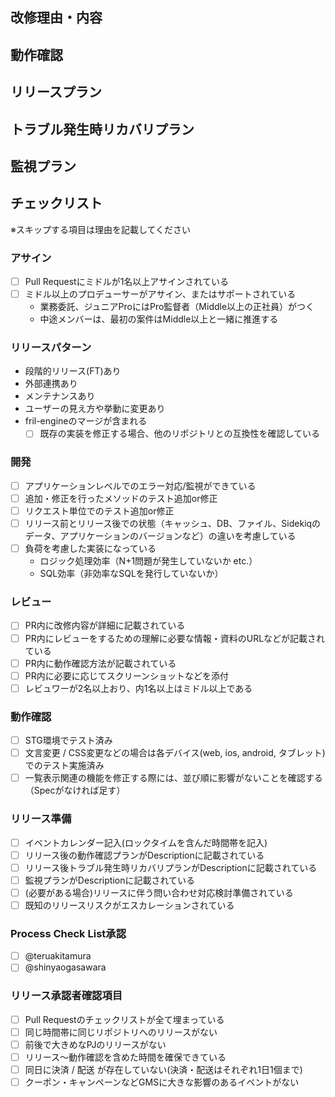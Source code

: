 ## 改修理由・内容

<!--
  title には「何をしたのか」、この description には「なぜ PR をオープンしたのか」あるいは、
  「その PR をオープンしないといけない理由はなにか」を記述してください。
  参考 URL があるのであれば記載しましょう。
  Issueに説明が十分記載されている場合はそちらを参照するように記述してください。
-->


## 動作確認

<!--
  STGで動作確認する項目とリリース後に本番で動作確認する項目を記載してください。
  STGでは動作確認できない、本番では動作確認できないという場合はその旨も記載してください。

  正常動作、異常動作、OS/アプリ/ブラウザバージョン等、実装内容が影響する観点での動作確認内容を記載してください。
  「何を」したときに、「どういう」結果が期待されるのか、など、このプルリクエストに影響される箇所の動作確認方法を記入しましょう。
  他にも、クライアント側の OS やブラウザーのバージョンなどに依存しうる変更があれば、どういった環境で動作確認するべきなのかも記載しましょう。
  必要に応じてスクリーンショットや図解等を活用してください。
  たとえば、コマンドを実行したときの出力などでもいいですね。
-->

## リリースプラン

## トラブル発生時リカバリプラン

## 監視プラン

## チェックリスト

※スキップする項目は理由を記載してください

### アサイン

- [ ] Pull Requestにミドルが1名以上アサインされている
- [ ] ミドル以上のプロデューサーがアサイン、またはサポートされている
  - 業務委託、ジュニアProにはPro監督者（Middle以上の正社員）がつく
  - 中途メンバーは、最初の案件はMiddle以上と一緒に推進する

### リリースパターン

<!--- 該当しない項目を削除してください --->
- 段階的リリース(FT)あり
- 外部連携あり
- メンテナンスあり
- ユーザーの見え方や挙動に変更あり
- fril-engineのマージが含まれる
  - [ ] 既存の実装を修正する場合、他のリポジトリとの互換性を確認している

### 開発

- [ ] アプリケーションレベルでのエラー対応/監視ができている
- [ ] 追加・修正を行ったメソッドのテスト追加or修正
- [ ] リクエスト単位でのテスト追加or修正
- [ ] リリース前とリリース後での状態（キャッシュ、DB、ファイル、Sidekiqのデータ、アプリケーションのバージョンなど）の違いを考慮している
- [ ] 負荷を考慮した実装になっている
  - ロジック処理効率（N+1問題が発生していないか etc.）
  - SQL効率（非効率なSQLを発行していないか）

### レビュー

- [ ] PR内に改修内容が詳細に記載されている
- [ ] PR内にレビューをするための理解に必要な情報・資料のURLなどが記載されている
- [ ] PR内に動作確認方法が記載されている
- [ ] PR内に必要に応じてスクリーンショットなどを添付
- [ ] レビュワーが2名以上おり、内1名以上はミドル以上である

### 動作確認

- [ ] STG環境でテスト済み
- [ ] 文言変更 / CSS変更などの場合は各デバイス(web, ios, android, タブレット)でのテスト実施済み
- [ ] 一覧表示関連の機能を修正する際には、並び順に影響がないことを確認する（Specがなければ足す）

### リリース準備

- [ ] イベントカレンダー記入(ロックタイムを含んだ時間帯を記入)
- [ ] リリース後の動作確認プランがDescriptionに記載されている
- [ ] リリース後トラブル発生時リカバリプランがDescriptionに記載されている
- [ ] 監視プランがDescriptionに記載されている
- [ ] (必要がある場合)リリースに伴う問い合わせ対応検討準備されている
- [ ] 既知のリリースリスクがエスカレーションされている

### Process Check List承認

- [ ] @teruakitamura 
- [ ] @shinyaogasawara 

### リリース承認者確認項目

<!--
  リリース承認者が承認する際にチェックする項目です。
  PRを作った方は編集する必要はありません。
-->

- [ ] Pull Requestのチェックリストが全て埋まっている
- [ ] 同じ時間帯に同じリポジトリへのリリースがない
- [ ] 前後で大きめなPJのリリースがない
- [ ] リリース〜動作確認を含めた時間を確保できている
- [ ] 同日に決済 / 配送 が存在していない(決済・配送はそれぞれ1日1個まで)
- [ ] クーポン・キャンペーンなどGMSに大きな影響のあるイベントがない
